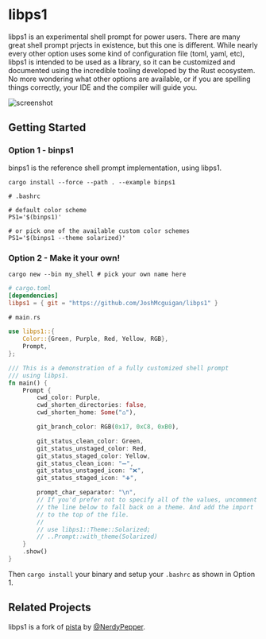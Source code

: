 # libps1

libps1 is an experimental shell prompt for power users. There are many great shell prompt prjects in existence, but this one is different. While nearly every other option uses some kind of configuration file (toml, yaml, etc), libps1 is intended to be used as a library, so it can be customized and documented using the incredible tooling developed by the Rust ecosystem. No more wondering what other options are available, or if you are spelling things correctly, your IDE and the compiler will guide you.

![screenshot](https://user-images.githubusercontent.com/22216761/85191296-2d58d100-b273-11ea-99b7-45653b579d49.png)

## Getting Started

### Option 1 - binps1

binps1 is the reference shell prompt implementation, using libps1.

```shell
cargo install --force --path . --example binps1
```

```shell
# .bashrc

# default color scheme
PS1='$(binps1)'

# or pick one of the available custom color schemes
PS1='$(binps1 --theme solarized)'
```

### Option 2 - Make it your own!

```shell
cargo new --bin my_shell # pick your own name here
```

```toml
# cargo.toml
[dependencies]
libps1 = { git = "https://github.com/JoshMcguigan/libps1" }
```

```rust
# main.rs

use libps1::{
    Color::{Green, Purple, Red, Yellow, RGB},
    Prompt,
};

/// This is a demonstration of a fully customized shell prompt
/// using libps1.
fn main() {
    Prompt {
        cwd_color: Purple,
        cwd_shorten_directories: false,
        cwd_shorten_home: Some("⌂"),

        git_branch_color: RGB(0x17, 0xC8, 0xB0),

        git_status_clean_color: Green,
        git_status_unstaged_color: Red,
        git_status_staged_color: Yellow,
        git_status_clean_icon: "➖",
        git_status_unstaged_icon: "❌",
        git_status_staged_icon: "➕",

        prompt_char_separator: "\n",
        // If you'd prefer not to specify all of the values, uncomment
        // the line below to fall back on a theme. And add the import
        // to the top of the file.
        //
        // use libps1::Theme::Solarized;
        // ..Prompt::with_theme(Solarized)
    }
    .show()
}
```

Then `cargo install` your binary and setup your `.bashrc` as shown in Option 1.

## Related Projects

libps1 is a fork of [pista](https://github.com/NerdyPepper/pista) by [@NerdyPepper](https://github.com/NerdyPepper).
